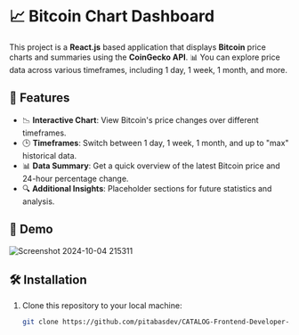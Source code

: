 # 📈 Bitcoin Chart Dashboard

This project is a **React.js** based application that displays **Bitcoin** price charts and summaries using the **CoinGecko API**. 📊 You can explore price data across various timeframes, including 1 day, 1 week, 1 month, and more.

## 🚀 Features

- 📉 **Interactive Chart**: View Bitcoin's price changes over different timeframes.
- 🕒 **Timeframes**: Switch between 1 day, 1 week, 1 month, and up to "max" historical data.
- 📊 **Data Summary**: Get a quick overview of the latest Bitcoin price and 24-hour percentage change.
- 🔍 **Additional Insights**: Placeholder sections for future statistics and analysis.

## 🎥 Demo

![Screenshot 2024-10-04 215311](https://github.com/user-attachments/assets/cbda017d-88b9-48ea-bb23-fab2b95608cf)


## 🛠 Installation

1. Clone this repository to your local machine:
   ```bash
   git clone https://github.com/pitabasdev/CATALOG-Frontend-Developer-Assignment.git
